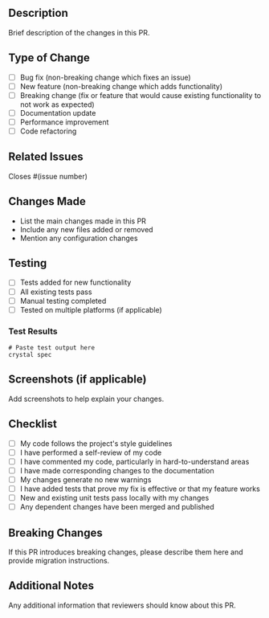 ## Description

Brief description of the changes in this PR.

## Type of Change

- [ ] Bug fix (non-breaking change which fixes an issue)
- [ ] New feature (non-breaking change which adds functionality)
- [ ] Breaking change (fix or feature that would cause existing functionality to not work as expected)
- [ ] Documentation update
- [ ] Performance improvement
- [ ] Code refactoring

## Related Issues

Closes #(issue number)

## Changes Made

- List the main changes made in this PR
- Include any new files added or removed
- Mention any configuration changes

## Testing

- [ ] Tests added for new functionality
- [ ] All existing tests pass
- [ ] Manual testing completed
- [ ] Tested on multiple platforms (if applicable)

### Test Results

```
# Paste test output here
crystal spec
```

## Screenshots (if applicable)

Add screenshots to help explain your changes.

## Checklist

- [ ] My code follows the project's style guidelines
- [ ] I have performed a self-review of my code
- [ ] I have commented my code, particularly in hard-to-understand areas
- [ ] I have made corresponding changes to the documentation
- [ ] My changes generate no new warnings
- [ ] I have added tests that prove my fix is effective or that my feature works
- [ ] New and existing unit tests pass locally with my changes
- [ ] Any dependent changes have been merged and published

## Breaking Changes

If this PR introduces breaking changes, please describe them here and provide migration instructions.

## Additional Notes

Any additional information that reviewers should know about this PR.
